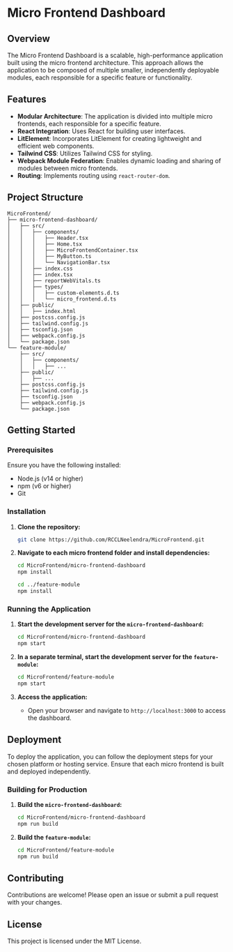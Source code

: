 # Micro Frontend Dashboard

## Overview

The Micro Frontend Dashboard is a scalable, high-performance application built using the micro frontend architecture. This approach allows the application to be composed of multiple smaller, independently deployable modules, each responsible for a specific feature or functionality.

## Features

- **Modular Architecture**: The application is divided into multiple micro frontends, each responsible for a specific feature.
- **React Integration**: Uses React for building user interfaces.
- **LitElement**: Incorporates LitElement for creating lightweight and efficient web components.
- **Tailwind CSS**: Utilizes Tailwind CSS for styling.
- **Webpack Module Federation**: Enables dynamic loading and sharing of modules between micro frontends.
- **Routing**: Implements routing using `react-router-dom`.

## Project Structure

```plaintext
MicroFrontend/
├── micro-frontend-dashboard/
│   ├── src/
│   │   ├── components/
│   │   │   ├── Header.tsx
│   │   │   ├── Home.tsx
│   │   │   ├── MicroFrontendContainer.tsx
│   │   │   ├── MyButton.ts
│   │   │   └── NavigationBar.tsx
│   │   ├── index.css
│   │   ├── index.tsx
│   │   ├── reportWebVitals.ts
│   │   ├── types/
│   │   │   ├── custom-elements.d.ts
│   │   │   └── micro_frontend.d.ts
│   ├── public/
│   │   ├── index.html
│   ├── postcss.config.js
│   ├── tailwind.config.js
│   ├── tsconfig.json
│   ├── webpack.config.js
│   └── package.json
└── feature-module/
    ├── src/
    │   ├── components/
    │   │   ├── ...
    ├── public/
    │   ├── ...
    ├── postcss.config.js
    ├── tailwind.config.js
    ├── tsconfig.json
    ├── webpack.config.js
    └── package.json
```

## Getting Started

### Prerequisites

Ensure you have the following installed:

- Node.js (v14 or higher)
- npm (v6 or higher)
- Git

### Installation

1. **Clone the repository:**

   ```sh
   git clone https://github.com/RCCLNeelendra/MicroFrontend.git
   ```

2. **Navigate to each micro frontend folder and install dependencies:**

   ```sh
   cd MicroFrontend/micro-frontend-dashboard
   npm install

   cd ../feature-module
   npm install
   ```

### Running the Application

1. **Start the development server for the `micro-frontend-dashboard`:**

   ```sh
   cd MicroFrontend/micro-frontend-dashboard
   npm start
   ```

2. **In a separate terminal, start the development server for the `feature-module`:**

   ```sh
   cd MicroFrontend/feature-module
   npm start
   ```

3. **Access the application:**

   - Open your browser and navigate to `http://localhost:3000` to access the dashboard.

## Deployment

To deploy the application, you can follow the deployment steps for your chosen platform or hosting service. Ensure that each micro frontend is built and deployed independently.

### Building for Production

1. **Build the `micro-frontend-dashboard`:**

   ```sh
   cd MicroFrontend/micro-frontend-dashboard
   npm run build
   ```

2. **Build the `feature-module`:**

   ```sh
   cd MicroFrontend/feature-module
   npm run build
   ```

## Contributing

Contributions are welcome! Please open an issue or submit a pull request with your changes.

## License

This project is licensed under the MIT License.
